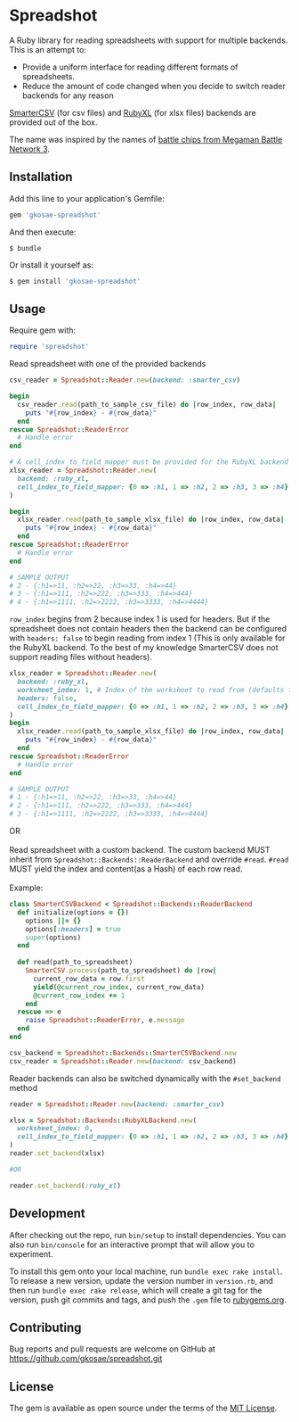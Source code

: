 # Spreadshot
A Ruby library for reading spreadsheets with support for multiple backends. This is an attempt to:
  - Provide a uniform interface for reading different formats of spreadsheets.
  - Reduce the amount of code changed when you decide to switch reader backends for any reason

[SmarterCSV](https://github.com/tilo/smarter_csv) (for csv files) and [RubyXL](https://github.com/weshatheleopard/rubyXL) (for xlsx files) backends are provided out of the box.

The name was inspired by the names of [battle chips from Megaman Battle Network 3](https://megaman.fandom.com/wiki/List_of_Mega_Man_Battle_Network_3_Battle_Chips).

## Installation

Add this line to your application's Gemfile:

```ruby
gem 'gkosae-spreadshot'
```

And then execute:

    $ bundle

Or install it yourself as:
```bash
$ gem install 'gkosae-spreadshot'
```

## Usage

Require gem with:

```ruby
require 'spreadshot'
```

Read spreadsheet with one of the provided backends
```ruby
csv_reader = Spreadshot::Reader.new(backend: :smarter_csv)

begin
  csv_reader.read(path_to_sample_csv_file) do |row_index, row_data|
    puts "#{row_index} - #{row_data}"
  end
rescue Spreadshot::ReaderError
  # Handle error
end

# A cell_index_to_field_mapper must be provided for the RubyXL backend to map values read from a column to a unique key in the yielded hash
xlsx_reader = Spreadshot::Reader.new(
  backend: :ruby_xl,
  cell_index_to_field_mapper: {0 => :h1, 1 => :h2, 2 => :h3, 3 => :h4}
)

begin
  xlsx_reader.read(path_to_sample_xlsx_file) do |row_index, row_data|
    puts "#{row_index} - #{row_data}"
  end
rescue Spreadshot::ReaderError
  # Handle error
end

# SAMPLE OUTPUT
# 2 - {:h1=>11, :h2=>22, :h3=>33, :h4=>44}
# 3 - {:h1=>111, :h2=>222, :h3=>333, :h4=>444}
# 4 - {:h1=>1111, :h2=>2222, :h3=>3333, :h4=>4444}
```

`row_index` begins from 2 because index 1 is used for headers. But if the spreadsheet does not contain headers then the backend can be configured with `headers: false` to begin reading from index 1 (This is only available for the RubyXL backend. To the best of my knowledge SmarterCSV does not support reading files without headers).

```ruby
xlsx_reader = Spreadshot::Reader.new(
  backend: :ruby_xl,
  worksheet_index: 1, # Index of the worksheet to read from (defaults to 0, i.e. the first worksheet)
  headers: false,
  cell_index_to_field_mapper: {0 => :h1, 1 => :h2, 2 => :h3, 3 => :h4}
)
begin
  xlsx_reader.read(path_to_sample_xlsx_file) do |row_index, row_data|
    puts "#{row_index} - #{row_data}"
  end
rescue Spreadshot::ReaderError
  # Handle error
end

# SAMPLE OUTPUT
# 1 - {:h1=>11, :h2=>22, :h3=>33, :h4=>44}
# 2 - {:h1=>111, :h2=>222, :h3=>333, :h4=>444}
# 3 - {:h1=>1111, :h2=>2222, :h3=>3333, :h4=>4444}
```

OR<br/><br/>
Read spreadsheet with a custom backend. The custom backend MUST inherit from `Spreadshot::Backends::ReaderBackend` and override `#read`. `#read` MUST yield the index and content(as a Hash) of each row read.<br/><br/>
Example:
```ruby
class SmarterCSVBackend < Spreadshot::Backends::ReaderBackend
  def initialize(options = {})
    options ||= {}
    options[:headers] = true
    super(options)
  end
      
  def read(path_to_spreadsheet)
    SmarterCSV.process(path_to_spreadsheet) do |row|
      current_row_data = row.first
      yield(@current_row_index, current_row_data)
      @current_row_index += 1
    end
  rescue => e
    raise Spreadshot::ReaderError, e.message
  end
end

csv_backend = Spreadshot::Backends::SmarterCSVBackend.new
csv_reader = Spreadshot::Reader.new(backend: csv_backend)
```

Reader backends can also be switched dynamically with the `#set_backend` method
```ruby
reader = Spreadshot::Reader.new(backend: :smarter_csv)

xlsx = Spreadshot::Backends::RubyXLBackend.new(
  worksheet_index: 0, 
  cell_index_to_field_mapper: {0 => :h1, 1 => :h2, 2 => :h3, 3 => :h4}
)
reader.set_backend(xlsx)

#OR

reader.set_backend(:ruby_xl)
```


## Development

After checking out the repo, run `bin/setup` to install dependencies. You can also run `bin/console` for an interactive prompt that will allow you to experiment.

To install this gem onto your local machine, run `bundle exec rake install`. To release a new version, update the version number in `version.rb`, and then run `bundle exec rake release`, which will create a git tag for the version, push git commits and tags, and push the `.gem` file to [rubygems.org](https://rubygems.org).

## Contributing

Bug reports and pull requests are welcome on GitHub at https://github.com/gkosae/spreadshot.git

## License

The gem is available as open source under the terms of the [MIT License](https://opensource.org/licenses/MIT).